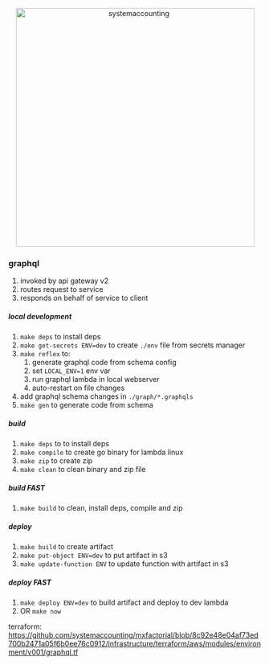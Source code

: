 <p align="center">
  <a href="https://www.systemaccounting.org/" target="_blank"><img width="475" alt="systemaccounting" src="https://user-images.githubusercontent.com/12200465/37568924-06f05d08-2a99-11e8-8891-60f373b33421.png"></a>
</p>

### graphql

1. invoked by api gateway v2
1. routes request to service
1. responds on behalf of service to client

##### local development
1. `make deps` to install deps
1. `make get-secrets ENV=dev` to create `./env` file from secrets manager
1. `make reflex` to:
    1. generate graphql code from schema config
    1. set `LOCAL_ENV=1` env var
    1. run graphql lambda in local webserver
    1. auto-restart on file changes
1. add graphql schema changes in `./graph/*.graphqls`
1. `make gen` to generate code from schema

##### build
1. `make deps` to to install deps
1. `make compile` to create go binary for lambda linux
1. `make zip` to create zip
1. `make clean` to clean binary and zip file

##### build FAST
1. `make build` to clean, install deps, compile and zip

##### deploy
1. `make build` to create artifact
1. `make put-object ENV=dev` to put artifact in s3
1. `make update-function ENV` to update function with artifact in s3

##### deploy FAST
1. `make deploy ENV=dev` to build artifact and deploy to dev lambda
1. OR `make now`

terraform: https://github.com/systemaccounting/mxfactorial/blob/8c92e48e04af73ed700b2471a05f6b0ee76c0912/infrastructure/terraform/aws/modules/environment/v001/graphql.tf